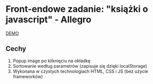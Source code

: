 # Front-endowe zadanie: "książki o javascript" - Allegro

[DEMO](https://davidelo18.github.io/allegro-exercise/)

## Cechy
    
1. Popup image po kliknięciu na okładkę
2. Sortowanie według parametrów (zapisuje się dzięki localStorage)
3. Wykonana w czystych technologiach HTML, CSS i JS (bez użycie frameworków)
